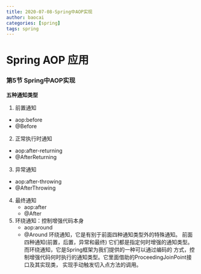 ```yaml
---
title: 2020-07-08-Spring中AOP实现
author: baocai
categories: [spring]
tags: spring
---
```



# Spring AOP 应用


### 第5节  Spring中AOP实现

**五种通知类型**

 1. 前置通知
 - aop:before
 - @Before
 2. 正常执行时通知
 - aop:after-returning
 - @AfterReturning
 3. 异常通知
   - aop:after-throwing
   - @AfterThrowing
 4. 最终通知
     - aop:after
     - @After
 5. 环绕通知：控制增强代码本身
     - aop:around
     - @Around
环绕通知，它是有别于前面四种通知类型外的特殊通知。
前面四种通知(前置，后置，异常和最终) 它们都是指定何时增强的通知类型。而环绕通知，它是Spring框架为我们提供的一种可以通过编码的 方式，控制增强代码何时执行的通知类型。它里面借助的ProceedingJoinPoint接口及其实现类， 实现手动触发切入点方法的调用。



